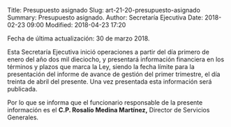 Title: Presupuesto asignado
Slug: art-21-20-presupuesto-asignado
Summary: Presupuesto asignado.
Author: Secretaría Ejecutiva
Date: 2018-02-23 09:00
Modified: 2018-04-23 17:20


Fecha de última actualización: 30 de marzo 2018.

Esta Secretaría Ejecutiva inició operaciones a partir del día primero
de enero del año dos mil dieciocho, y presentará información financiera
en los términos y plazos que marca la Ley, siendo la fecha límite para
la presentación del informe de avance de gestión del primer trimestre,
el día treinta de abril del presente. Una vez presentada esta
información será publicada.

Por lo que se informa que el funcionario responsable de la presente
información es el **C.P. Rosalío Medina Martínez,** Director de
Servicios Generales.
